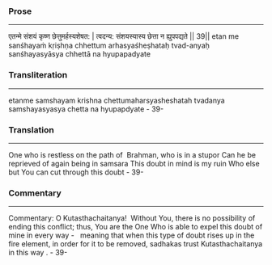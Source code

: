### Prose 
 --- 
एतन्मे संशयं कृष्ण छेत्तुमर्हस्यशेषत: |
त्वदन्य: संशयस्यास्य छेत्ता न ह्युपपद्यते || 39||
etan me sanśhayaṁ kṛiṣhṇa chhettum arhasyaśheṣhataḥ
tvad-anyaḥ sanśhayasyāsya chhettā na hyupapadyate

### Transliteration 
 --- 
etanme samshayam krishna chettumaharsyasheshatah tvadanya samshayasyasya chetta na hyupapdyate - 39-

### Translation 
 --- 
One who is restless on the path of  Brahman, who is in a stupor Can he be reprieved of again being in samsara  This doubt in mind is my ruin Who else but You can cut through this doubt - 39-

### Commentary 
 --- 
Commentary: O Kutasthachaitanya!  Without You, there is no possibility of ending this conflict; thus, You are the One Who is able to expel this doubt of mine in every way -   meaning that when this type of doubt rises up in the fire element, in order for it to be removed, sadhakas trust Kutasthachaitanya in this way . - 39-